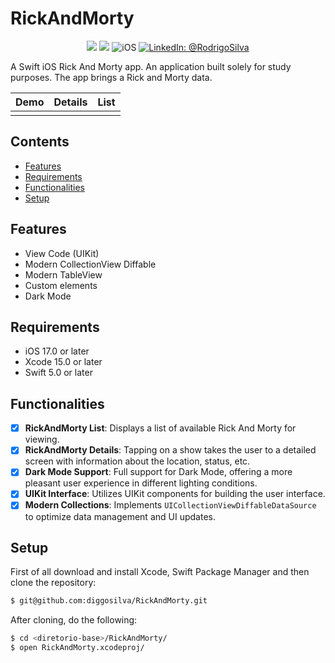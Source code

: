 # RickAndMorty

<p align="center">
    <img src="https://img.shields.io/badge/Swift-5.9.1-orange.svg" />
    <img src="https://img.shields.io/badge/Xcode-15.2.X-orange.svg" />
    <img src="https://img.shields.io/badge/platforms-iOS-brightgreen.svg?style=flat" alt="iOS" />
    <a href="https://www.linkedin.com/in/rodrigo-silva-6a53ba300/" target="_blank">
        <img src="https://img.shields.io/badge/LinkedIn-@RodrigoSilva-blue.svg?style=flat" alt="LinkedIn: @RodrigoSilva" />
    </a>
</p>

A Swift iOS Rick And Morty app. An application built solely for study purposes. The app brings a Rick and Morty data.

| Demo | Details | List |
| --- | --- | --- |
|  |  |  |

## Contents

- [Features](#features)
- [Requirements](#requirements)
- [Functionalities](#functionalities)
- [Setup](#setup)

## Features

- View Code (UIKit)
- Modern CollectionView Diffable
- Modern TableView
- Custom elements
- Dark Mode

## Requirements

- iOS 17.0 or later
- Xcode 15.0 or later
- Swift 5.0 or later

## Functionalities

- [x] **RickAndMorty List**: Displays a list of available Rick And Morty for viewing.
- [x] **RickAndMorty Details**: Tapping on a show takes the user to a detailed screen with information about the location, status, etc.
- [x] **Dark Mode Support**: Full support for Dark Mode, offering a more pleasant user experience in different lighting conditions.
- [x] **UIKit Interface**: Utilizes UIKit components for building the user interface.
- [x] **Modern Collections**: Implements `UICollectionViewDiffableDataSource` to optimize data management and UI updates.

## Setup

First of all download and install Xcode, Swift Package Manager and then clone the repository:

```sh
$ git@github.com:diggosilva/RickAndMorty.git
```

After cloning, do the following:

```sh
$ cd <diretorio-base>/RickAndMorty/
$ open RickAndMorty.xcodeproj/
```
